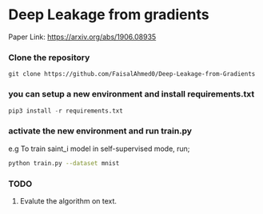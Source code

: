 # Deep Leakage from gradients
Paper Link: https://arxiv.org/abs/1906.08935

### Clone the repository

```git
git clone https://github.com/FaisalAhmed0/Deep-Leakage-from-Gradients
```

### you can setup a new environment and install requirements.txt

```python
pip3 install -r requirements.txt 
```

### activate the new environment and run train.py
e.g To train saint_i model in self-supervised mode, run;

```bash
python train.py --dataset mnist
```

### TODO

1. Evalute the algorithm on text.
